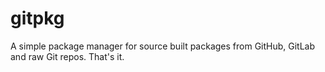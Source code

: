 # gitpkg
A simple package manager for source built packages from GitHub, GitLab and raw Git repos. That's it.
